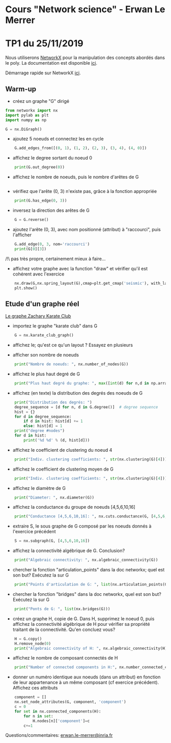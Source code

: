 # Cours "Network science" - Erwan Le Merrer
# TP1 du 25/11/2019

Nous utiliserons [NetworkX](https://networkx.github.io/) pour la manipulation des concepts abordés dans le poly.
La documentation est disponible [ici](https://networkx.github.io/documentation/stable/index.html).

Démarrage rapide sur NetworkX [ici](https://networkx.github.io/documentation/stable/tutorial.html).

## Warm-up
* créez un graphe "G" dirigé

```python
from networkx import nx
import pylab as plt
import numpy as np

G = nx.DiGraph()
```

* ajoutez 5 noeuds et connectez les en cycle

```python
    G.add_edges_from([(0, 1), (1, 2), (2, 3), (3, 4), (4, 0)])
```

* affichez le degree sortant du noeud 0

```python
    print(G.out_degree(0))
```
* affichez le nombre de noeuds, puis le nombre d'arêtes de G

```python

```
* vérifiez que l'arête (0, 3) n'existe pas, grâce à la fonction appropriée

```python
    print(G.has_edge(0, 3))

```
* inversez la direction des arêtes de G

```python
    G = G.reverse()

```
* ajoutez l'arête (0, 3), avec nom positionné (attribut) à "raccourci", puis l'afficher

```python
    G.add_edge(0, 3, nom='raccourci')
    print(G[0][3])
```
/!\ pas très propre, certainement mieux à faire...

* affichez votre graphe avec la function "draw" et vérifier qu'il est cohérent avec l'exercice

```python
    nx.draw(G,nx.spring_layout(G),cmap=plt.get_cmap('seismic'), with_labels=True)
    plt.show()
```
## Etude d'un graphe réel

[Le graphe Zachary Karate Club](http://konect.uni-koblenz.de/networks/ucidata-zachary)

* importez le graphe "karate club" dans G

```python
    G = nx.karate_club_graph()
```
* affichez le; qu'est ce qu'un layout ? Essayez en plusieurs

* afficher son nombre de noeuds

```python
    print("Nombre de noeuds: ", nx.number_of_nodes(G))
```
* affichez le plus haut degré de G

```python
    print("Plus haut degré du graphe: ", max([int(d) for n,d in np.array(G.degree)]))
```
* affichez (en texte) la distribution des degrés des noeuds de G

```python
    print("Distribution des degrés: ")
    degree_sequence = [d for n, d in G.degree()]  # degree sequence
    hist = {}
    for d in degree_sequence:
        if d in hist: hist[d] += 1
        else: hist[d] = 1
    print("degree #nodes")
    for d in hist:
        print('%d %d' % (d, hist[d]))
```
* affichez le coefficient de clustering du noeud 4

```python
    print("Indiv. clustering coefficients: ", str(nx.clustering(G)[4]))

```
* affichez le coefficient de clustering moyen de G

```python
    print("Indiv. clustering coefficients: ", str(nx.clustering(G)[4]))
```
* affichez le diamètre de G

```python
    print("Diameter: ", nx.diameter(G))
```
* affichez la conductance du groupe de noeuds [4,5,6,10,16]

```python
    print("Conductance [4,5,6,10,16]: ", nx.cuts.conductance(G, [4,5,6,10,16]))
```

* extraire S, le sous graphe de G composé par les noeuds donnés à l'exercice précédent

```python
    S = nx.subgraph(G, [4,5,6,10,16])
```

* affichez la connectivité algébrique de G. Conclusion?

```python
    print("Algebraic connectivity: ", nx.algebraic_connectivity(G))
```
* chercher la fonction "articulation_points" dans la doc networkx; quel est son but? Exécutez la sur G

```python
    print("Points d'articulation de G: ", list(nx.articulation_points(G)))
```
* chercher la fonction "bridges" dans la doc networkx, quel est son but? Exécutez la sur G

```python
    print("Ponts de G: ", list(nx.bridges(G)))

```
* créez un graphe H, copie de G. Dans H, supprimez le noeud 0, puis affichez la connectivité algébrique de H pour vérifier sa propriété traitant de la connectivité. Qu'en concluez vous?

```python
    H = G.copy()
    H.remove_node(0)
    print("Algebraic connectivity of H: ", nx.algebraic_connectivity(H))
```
* affichez le nombre de composant connectés de H

```python
    print("Number of connected components in H:", nx.number_connected_components(H))
```
* donner un numéro identique aux noeuds (dans un attribut) en fonction de leur appartenance à un même composant (cf exercice précédent). Affichez ces attributs

```python
    component = []
    nx.set_node_attributes(G, component, 'component')
    c = 0
    for set in nx.connected_components(H):
        for n in set:
            H.nodes[n]['component']=c
        c+=1
```

Questions/commentaires: erwan.le-merrer@inria.fr
